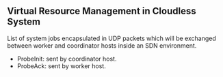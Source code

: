 ## Virtual Resource Management in Cloudless System

List of system jobs encapsulated in UDP packets which will be exchanged
between worker and coordinator hosts inside an SDN environment.

- ProbeInit: sent by coordinator host.
- ProbeAck: sent by worker host.